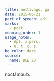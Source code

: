 ```yaml
---
title: noctívago, ga
date: 2015-06-21
part_of_speech: adj.
marks:
  - poét.
meaning_order: 1
usage_notes:
  - Apl. a pers.
  - U. t. c. s.
bg_color: dark
source:
  name: DLE 23
---
```


noctámbulo.

